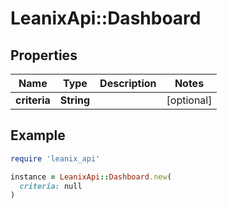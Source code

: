 # LeanixApi::Dashboard

## Properties

| Name | Type | Description | Notes |
| ---- | ---- | ----------- | ----- |
| **criteria** | **String** |  | [optional] |

## Example

```ruby
require 'leanix_api'

instance = LeanixApi::Dashboard.new(
  criteria: null
)
```


